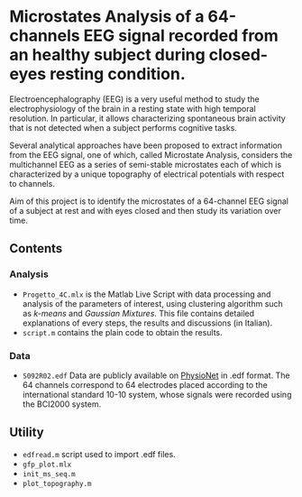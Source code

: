 # Microstates Analysis of a 64-channels EEG signal recorded from an healthy subject during closed-eyes resting condition.

Electroencephalography (EEG) is a very useful method to study the electrophysiology of the brain in a resting state with high temporal resolution. In particular, it allows characterizing spontaneous brain activity that is not detected when a subject performs cognitive tasks.

Several analytical approaches have been proposed to extract information from the EEG signal, one of which, called Microstate Analysis, considers the multichannel EEG as a series of semi-stable microstates each of which is characterized by a unique topography of electrical potentials with respect to channels. 

Aim of this project is to identify the microstates of a 64-channel EEG signal of a subject at rest and with eyes closed and then study its variation over time. 

## Contents

### Analysis
- `Progetto_4C.mlx` is the Matlab Live Script with data processing and analysis of the parameters of interest, using clustering algorithm such as *k-means* and *Gaussian Mixtures*. This file contains detailed explanations of every steps, the results and discussions (in Italian).
- `script.m` contains the plain code to obtain the results. 

### Data
- `S092R02.edf` Data are publicly available on [PhysioNet](https://physionet.org) in .edf format. The 64 channels correspond to 64 electrodes placed according to the international standard 10-10 system, whose signals were recorded using the BCI2000 system. 

## Utility 
- `edfread.m` script used to import .edf files.
- `gfp_plot.mlx`
- `init_ms_seq.m`
- `plot_topography.m`

